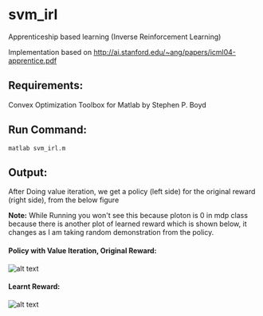 # svm_irl
Apprenticeship based learning (Inverse Reinforcement Learning)

Implementation based on http://ai.stanford.edu/~ang/papers/icml04-apprentice.pdf

Requirements:
-------------

Convex Optimization Toolbox for Matlab by Stephen P. Boyd


Run Command:
------------
    matlab svm_irl.m
    
Output:
-------
After Doing value iteration, we get a policy (left side) for the original reward (right side), from the below figure

**Note:** While Running you won't see this because ploton is 0 in mdp class because there is another plot of learned reward which is shown below, it changes as I am taking random demonstration from the policy.

#### Policy with Value Iteration, Original Reward: ####
![alt text](https://github.com/srikanthmalla/svm_irl/blob/master/value_iteration%20and%20original%20reward.png )

#### Learnt Reward: #### 
![alt text](https://github.com/srikanthmalla/svm_irl/blob/master/learned_reward.png)

